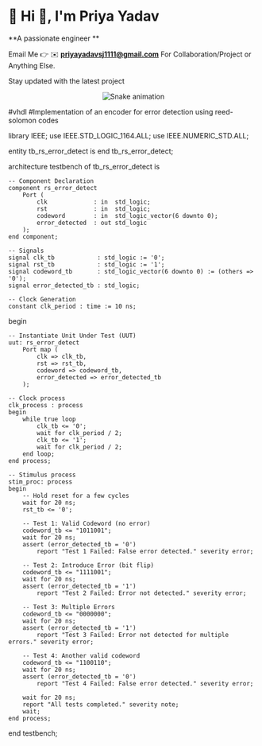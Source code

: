 # 💫 Hi 👋, I'm Priya Yadav
**A passionate engineer **

Email Me 👉 ✉️ **priyayadavsj1111@gmail.com** For Collaboration/Project or Anything Else. 

Stay updated with the latest project

<!-- Snake Game Repo View -->

<div align="center">
  <img src="https://profile-readme-generator.com/assets/snake.svg" alt="Snake animation" />
</div>  

#vhdl
#Implementation of an encoder for error detection using reed-solomon codes

library IEEE;
use IEEE.STD_LOGIC_1164.ALL;
use IEEE.NUMERIC_STD.ALL;

entity tb_rs_error_detect is
end tb_rs_error_detect;

architecture testbench of tb_rs_error_detect is

    -- Component Declaration
    component rs_error_detect
        Port (
            clk             : in  std_logic;
            rst             : in  std_logic;
            codeword        : in  std_logic_vector(6 downto 0);
            error_detected  : out std_logic
        );
    end component;

    -- Signals
    signal clk_tb            : std_logic := '0';
    signal rst_tb            : std_logic := '1';
    signal codeword_tb       : std_logic_vector(6 downto 0) := (others => '0');
    signal error_detected_tb : std_logic;

    -- Clock Generation
    constant clk_period : time := 10 ns;

begin

    -- Instantiate Unit Under Test (UUT)
    uut: rs_error_detect
        Port map (
            clk => clk_tb,
            rst => rst_tb,
            codeword => codeword_tb,
            error_detected => error_detected_tb
        );

    -- Clock process
    clk_process : process
    begin
        while true loop
            clk_tb <= '0';
            wait for clk_period / 2;
            clk_tb <= '1';
            wait for clk_period / 2;
        end loop;
    end process;

    -- Stimulus process
    stim_proc: process
    begin
        -- Hold reset for a few cycles
        wait for 20 ns;
        rst_tb <= '0';

        -- Test 1: Valid Codeword (no error)
        codeword_tb <= "1011001";
        wait for 20 ns;
        assert (error_detected_tb = '0')
            report "Test 1 Failed: False error detected." severity error;

        -- Test 2: Introduce Error (bit flip)
        codeword_tb <= "1111001";
        wait for 20 ns;
        assert (error_detected_tb = '1')
            report "Test 2 Failed: Error not detected." severity error;

        -- Test 3: Multiple Errors
        codeword_tb <= "0000000";
        wait for 20 ns;
        assert (error_detected_tb = '1')
            report "Test 3 Failed: Error not detected for multiple errors." severity error;

        -- Test 4: Another valid codeword
        codeword_tb <= "1100110";
        wait for 20 ns;
        assert (error_detected_tb = '0')
            report "Test 4 Failed: False error detected." severity error;

        wait for 20 ns;
        report "All tests completed." severity note;
        wait;
    end process;

end testbench;
